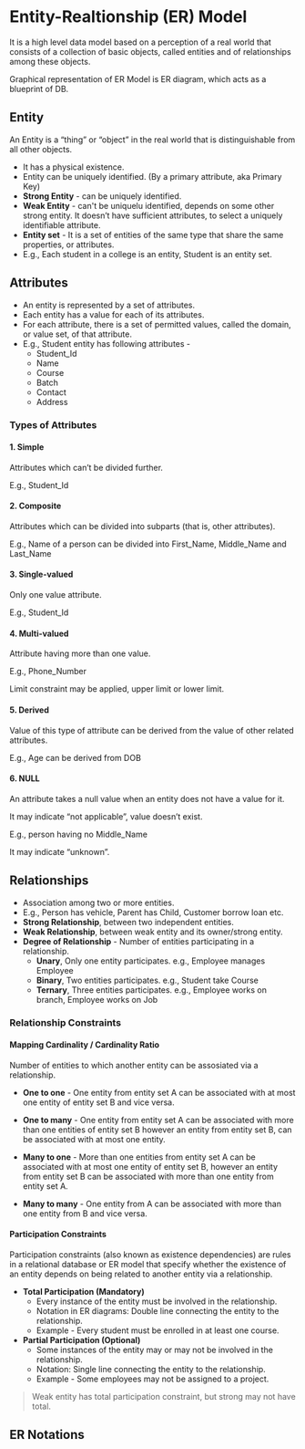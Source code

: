 # Entity-Realtionship (ER) Model

It is a high level data model based on a perception of a real world that consists of a collection of basic objects, called entities and of relationships among these objects.

Graphical representation of ER Model is ER diagram, which acts as a blueprint of DB.

## Entity

An Entity is a “thing” or “object” in the real world that is distinguishable from all other objects.

- It has a physical existence.
- Entity can be uniquely identified. (By a primary attribute, aka Primary Key)
- **Strong Entity** - can be uniquely identified.
- **Weak Entity** - can't be uniquelu identified, depends on some other strong entity. It doesn’t have sufficient attributes, to select a uniquely identifiable attribute.
- **Entity set** - It is a set of entities of the same type that share the same properties, or attributes.
- E.g., Each student in a college is an entity, Student is an entity set.

## Attributes

- An entity is represented by a set of attributes.
- Each entity has a value for each of its attributes.
- For each attribute, there is a set of permitted values, called the domain, or value set, of that attribute.
- E.g., Student entity has following attributes -
    - Student_Id
    - Name
    - Course 
    - Batch
    - Contact
    - Address

### Types of Attributes

#### 1. Simple

Attributes which can’t be divided further.

E.g., Student_Id

#### 2. Composite

Attributes which can be divided into subparts (that is, other attributes).

E.g., Name of a person can be divided into First_Name, Middle_Name and Last_Name

#### 3. Single-valued

Only one value attribute.

E.g., Student_Id

#### 4. Multi-valued

Attribute having more than one value.

E.g., Phone_Number

Limit constraint may be applied, upper limit or lower limit.

#### 5. Derived

Value of this type of attribute can be derived from the value of other related attributes.

E.g., Age can be derived from DOB

#### 6. NULL

An attribute takes a null value when an entity does not have a value for it.

It may indicate “not applicable”, value doesn’t exist. 

E.g., person having no Middle_Name

It may indicate “unknown”.

## Relationships

- Association among two or more entities.
- E.g., Person has vehicle, Parent has Child, Customer borrow loan etc.
- **Strong Relationship**, between two independent entities.
- **Weak Relationship**, between weak entity and its owner/strong entity.
- **Degree of Relationship** - Number of entities participating in a relationship.
    - **Unary**, Only one entity participates. e.g., Employee manages Employee
    - **Binary**, Two entities participates. e.g., Student take Course 
    - **Ternary**, Three entities participates. e.g., Employee works on branch, Employee works on Job

### Relationship Constraints

#### Mapping Cardinality / Cardinality Ratio

Number of entities to which another entity can be assosiated via a relationship.

- **One to one** - One entity from entity set A can be associated with at most one entity of entity set B and vice versa.

<!-- img -->

- **One to many** - One entity from entity set A can be associated with more than one entities of entity set B however an entity from entity set B, can be associated with at most one entity.

<!-- img -->

- **Many to one** - More than one entities from entity set A can be associated with at most one entity of entity set B, however an entity from entity set B can be associated with more than one entity from entity set A.

<!-- img -->

- **Many to many** - One entity from A can be associated with more than one entity from B and vice versa.

<!-- img -->

#### Participation Constraints

Participation constraints (also known as existence dependencies) are rules in a relational database or ER model that specify whether the existence of an entity depends on being related to another entity via a relationship.

- **Total Participation (Mandatory)**
    - Every instance of the entity must be involved in the relationship.
    - Notation in ER diagrams: Double line connecting the entity to the relationship.
    - Example - Every student must be enrolled in at least one course.
- **Partial Participation (Optional)**
    - Some instances of the entity may or may not be involved in the relationship.
    - Notation: Single line connecting the entity to the relationship.
    - Example - Some employees may not be assigned to a project.

> Weak entity has total participation constraint, but strong may not have total.

## ER Notations

<!-- Imgs -->